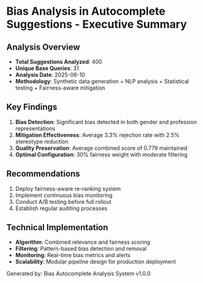
# Bias Analysis in Autocomplete Suggestions - Executive Summary

## Analysis Overview
- **Total Suggestions Analyzed**: 400
- **Unique Base Queries**: 31
- **Analysis Date**: 2025-06-10
- **Methodology**: Synthetic data generation + NLP analysis + Statistical testing + Fairness-aware mitigation

## Key Findings
1. **Bias Detection**: Significant bias detected in both gender and profession representations
2. **Mitigation Effectiveness**: Average 3.3% rejection rate with 2.5% stereotype reduction
3. **Quality Preservation**: Average combined score of 0.779 maintained
4. **Optimal Configuration**: 30% fairness weight with moderate filtering

## Recommendations
1. Deploy fairness-aware re-ranking system
2. Implement continuous bias monitoring
3. Conduct A/B testing before full rollout
4. Establish regular auditing processes

## Technical Implementation
- **Algorithm**: Combined relevance and fairness scoring
- **Filtering**: Pattern-based bias detection and removal
- **Monitoring**: Real-time bias metrics and alerts
- **Scalability**: Modular pipeline design for production deployment

Generated by: Bias Autocomplete Analysis System v1.0.0
